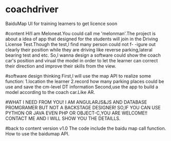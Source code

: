 # coachdriver
BaiduMap UI for training learners to get licence soon

#content
Hi!l am Meloneat.You could call me 'melonman'.The project is about a idea of app that designed for 
the students will join in the Driving License Test.Though the test,l find many person could not f-
-igure out clearly their position while they are driving like reverse parking,lateral bearing test 
and etc.
So,l wanna design a software could show the coach car's position and virual the model in order to 
let the learner can correct their direction and improve their skills from the view.

#software design thinking
First,l will use the map API to realize some function:
1.location the learner
2.record how many parking places could be use and save the cm-level DT information
Second,use the app to build a model according to the coach car.Like AR.

#WHAT I NEED FROM YOU!
I AM ANGULARJS&JS AND DATABASE PROMGRAMER BUT NOT A BACKSTAGE DESIGNER!
SO,IF YOU CAN USE PYTHON OR JAVA EVEN PHP OR OBJECT-C,YOU ARE WELCOME!!
CONTACT ME AND I WILL SHOW YOU THE DETAILLS.

#back to content
version v1.0
The code include the baidu map call function.
How to use the baidumap API.
